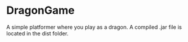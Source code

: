 # DragonGame
A simple platformer where you play as a dragon.
A compiled .jar file is located in the dist folder.
